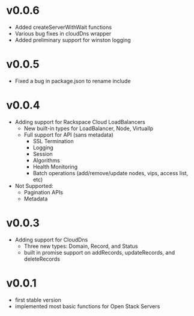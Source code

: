 # v0.0.6 #
- Added createServerWithWait functions
- Various bug fixes in cloudDns wrapper
- Added preliminary support for winston logging

# v0.0.5 #
- Fixed a bug in package.json to rename include

# v0.0.4 #
- Adding support for Rackspace Cloud LoadBalancers
    - New built-in types for LoadBalancer, Node, VirtualIp
    - Full support for API (sans metadata)
        - SSL Termination
        - Logging
        - Session
        - Algorithms
        - Health Monitoring
        - Batch operations (add/remove/update nodes, vips, access list, etc)
- Not Supported:
    - Pagination APIs
    - Metadata

# v0.0.3 #
- Adding support for CloudDns
    - Three new types: Domain, Record, and Status
    - built in promise support on addRecords, updateRecords, and deleteRecords

# v0.0.1 #
- first stable version
- implemented most basic functions for Open Stack Servers

